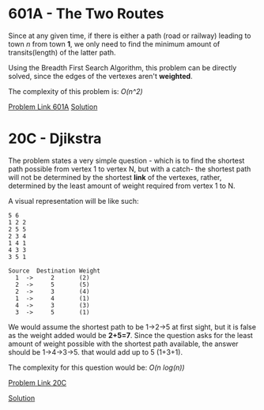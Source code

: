 601A - The Two Routes
=====================

Since at any given time, if there is either a path (road or railway) leading to town *n* from town **1**, we only need to find the minimum amount of transits(length) of the latter path.

Using the Breadth First Search Algorithm, this problem can be directly solved, since the edges of the vertexes aren't **weighted**. 

The complexity of this problem is:
*O(n^2)*

[Problem Link 601A](http://codeforces.com/problemset/problem/601/A)
[Solution](http://codeforces.com/contest/601/submission/45709150)


20C - Djikstra
==============

The problem states a very simple question - which is to find the shortest path possible from vertex 1 to vertex N, but with a catch- the shortest path will not be determined by the shortest **link** of the vertexes, rather, determined by the least amount of weight required from vertex 1 to N.

A visual representation will be like such:

````
5 6
1 2 2
2 5 5
2 3 4
1 4 1
4 3 3
3 5 1

Source	Destination Weight
  1  ->     2       (2)
  2  ->     5       (5)
  2  ->     3       (4)
  1  ->     4       (1)
  4  ->     3       (3)
  3  ->     5       (1)

````
We would assume the shortest path to be 1->2->5 at first sight, but it is false as the weight added would be **2+5=7**. Since the question asks for the least amount of weight possible with the shortest path available, the answer should be 1->4->3->5. that would add up to 5 (1+3+1).

The complexity for this question would be:
*O(n log(n))*

[Problem Link 20C](http://codeforces.com/contest/20/problem/C)

[Solution](http://codeforces.com/contest/20/submission/45709400)



